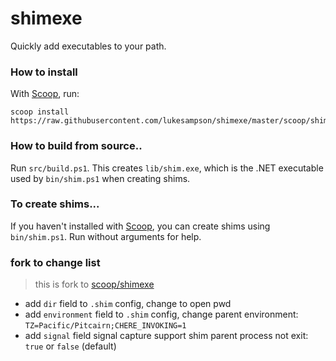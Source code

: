 shimexe
=======

Quickly add executables to your path.

### How to install
With [Scoop](http://scoop.sh), run:
```
scoop install https://raw.githubusercontent.com/lukesampson/shimexe/master/scoop/shim.json
```

### How to build from source..

Run `src/build.ps1`. This creates `lib/shim.exe`, which is the .NET executable used by `bin/shim.ps1` when creating shims.


### To create shims...

If you haven't installed with [Scoop](http://scoop.sh), you can create shims using `bin/shim.ps1`. Run without arguments for help.

### fork to change list

> this is fork to [scoop/shimexe](https://github.com/lukesampson/shimexe)

- add `dir` field to `.shim` config, change to open pwd
- add `environment` field to `.shim` config, change parent environment: `TZ=Pacific/Pitcairn;CHERE_INVOKING=1`
- add `signal` field signal capture support shim parent process not exit: `true` or `false` (default)
